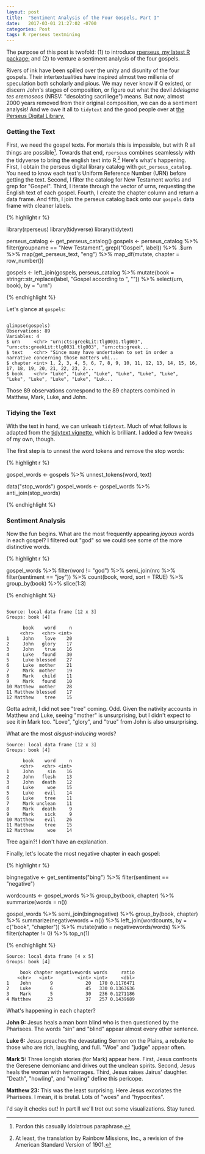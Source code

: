```yaml
---
layout: post
title:  "Sentiment Analysis of the Four Gospels, Part I"
date:   2017-03-01 21:27:02 -0700
categories: Post
tags: R rperseus textmining
---
```


The purpose of this post is twofold: (1) to introduce [rperseus, my latest R package;](https://github.com/daranzolin/rperseus) and (2) to venture a sentiment analysis of the 
four gospels. 

Rivers of ink have been spilled over the unity and disunity of the four gospels. Their intertextualities have inspired almost two millenia of 
speculation both scholarly and pious. We may never know if Q existed, or discern John's stages of composition, or figure 
out what the devil *bdelugma tes eremoseos* (NRSV: "desolating sacriliege") means. But now, almost 2000 years removed from their 
original composition, we can do a sentiment analysis! And we owe it all to `tidytext` and the 
good people over at [the Perseus Digital Library.](http://www.perseus.tufts.edu/hopper/)

<!--more-->

### Getting the Text

First, we need the gospel texts. For mortals this is impossible, but with R all things are possible[^1]. Towards that end, `rperseus` combines seamlessly with
the tidyverse to bring the english text into R.[^2] Here's what's happening. First, I obtain the perseus digital library catalog with `get_perseus_catalog`.
You need to know each text's Uniform Reference Number (URN) before getting the text. Second, I filter the catalog for New Testament works and grep
for "Gospel". Third, I iterate through the vector of urns, requesting the English text of each gospel. Fourth, I create the chapter column and return
a data frame. And fifth, I join the perseus catalog back onto our `gospels` data frame with cleaner labels.

{% highlight r %}

library(rperseus)
library(tidyverse)
library(tidytext)

perseus_catalog <- get_perseus_catalog()
gospels <- perseus_catalog %>% 
  filter(groupname == "New Testament",
         grepl("Gospel", label)) %>%
  .$urn %>%
  map(get_perseus_text, "eng") %>% 
  map_df(mutate, chapter = row_number())
  
gospels <- left_join(gospels, perseus_catalog %>% 
                       mutate(book = stringr::str_replace(label, "Gospel according to ", "")) %>% 
                       select(urn, book), by = "urn")

{% endhighlight %}

Let's glance at `gospels`:

```

glimpse(gospels)
Observations: 89
Variables: 4
$ urn     <chr> "urn:cts:greekLit:tlg0031.tlg003", "urn:cts:greekLit:tlg0031.tlg003", "urn:cts:greek...
$ text    <chr> "Since many have undertaken to set in order a narrative concerning those matters whi...
$ chapter <int> 1, 2, 3, 4, 5, 6, 7, 8, 9, 10, 11, 12, 13, 14, 15, 16, 17, 18, 19, 20, 21, 22, 23, 2...
$ book    <chr> "Luke", "Luke", "Luke", "Luke", "Luke", "Luke", "Luke", "Luke", "Luke", "Luke", "Luk...

```

Those 89 observations correspond to the 89 chapters combined in Matthew, Mark, Luke, and John.

### Tidying the Text

With the text in hand, we can unleash `tidytext`. Much of what follows is adapted from the [tidytext vignette,](https://cran.r-project.org/web/packages/tidytext/vignettes/tidytext.html) which is brilliant. I added
a few tweaks of my own, though. 

The first step is to unnest the word tokens and remove the stop words:

{% highlight r %}

gospel_words <- gospels %>% 
  unnest_tokens(word, text)

data("stop_words")
gospel_words <- gospel_words %>%
  anti_join(stop_words)

{% endhighlight %}

### Sentiment Analysis 

Now the fun begins. What are the most frequently appearing *joyous* words in each gospel? I filtered out "god" so we could see some
of the more distinctive words.

{% highlight r %}

gospel_words %>%
  filter(word != "god") %>% 
  semi_join(nrc %>% 
              filter(sentiment == "joy")) %>%
  count(book, word, sort = TRUE) %>% 
  group_by(book) %>% 
  slice(1:3)
  
{% endhighlight %}

```
  
Source: local data frame [12 x 3]
Groups: book [4]

      book    word     n
     <chr>   <chr> <int>
1     John    love    20
2     John   glory    17
3     John    true    16
4     Luke   found    30
5     Luke blessed    27
6     Luke  mother    21
7     Mark  mother    19
8     Mark   child    11
9     Mark   found    10
10 Matthew  mother    28
11 Matthew blessed    17
12 Matthew    tree    15

```

Gotta admit, I did not see "tree" coming. Odd. Given the nativity accounts in Matthew and Luke, seeing "mother" is unsurprising, but I didn't
expect to see it in Mark too. "Love", "glory", and "true" from John is also unsurprising.

What are the most *disgust-inducing* words?

```
Source: local data frame [12 x 3]
Groups: book [4]

      book    word     n
     <chr>   <chr> <int>
1     John     sin    16
2     John   flesh    13
3     John   death    12
4     Luke     woe    15
5     Luke    evil    14
6     Luke    tree    11
7     Mark unclean    11
8     Mark   death     9
9     Mark    sick     9
10 Matthew    evil    26
11 Matthew    tree    15
12 Matthew     woe    14

```
Tree again?! I don't have an explanation.

Finally, let's locate the most negative chapter in each gospel:

{% highlight r %}

bingnegative <- get_sentiments("bing") %>%
  filter(sentiment == "negative")

wordcounts <- gospel_words %>%
  group_by(book, chapter) %>%
  summarize(words = n())

gospel_words %>%
  semi_join(bingnegative) %>%
  group_by(book, chapter) %>%
  summarize(negativewords = n()) %>%
  left_join(wordcounts, by = c("book", "chapter")) %>%
  mutate(ratio = negativewords/words) %>%
  filter(chapter != 0) %>%
  top_n(1)
  
{% endhighlight %} 

```
Source: local data frame [4 x 5]
Groups: book [4]

     book chapter negativewords words     ratio
    <chr>   <int>         <int> <int>     <dbl>
1    John       9            20   170 0.1176471
2    Luke       6            45   330 0.1363636
3    Mark       5            30   236 0.1271186
4 Matthew      23            37   257 0.1439689

```

What's happening in each chapter? 

**John 9:** Jesus heals a man born blind who is then questioned by the Pharisees. The words "sin" and "blind" appear almost every other sentence.

**Luke 6:** Jesus preaches the devastating Sermon on the Plains, a rebuke to those who are rich, laughing, and full. "Woe" and "judge" appear often.

**Mark 5:** Three longish stories (for Mark) appear here. First, Jesus confronts the Geresene demonianc and drives out the unclean spirits. Second, Jesus heals the woman with hemorrages. Third, Jesus raises Jairus' daughter. "Death", "howling", and "wailing" define this pericope.

**Matthew 23:** This was the least surprising. Here Jesus excoriates the Pharisees. I mean, it is brutal. Lots of "woes" and "hypocrites".

I'd say it checks out! In part II we'll trot out some visualizations. Stay tuned.



[^1]: Pardon this casually idolatrous paraphrase.
[^2]: At least, the translation by Rainbow Missions, Inc., a revision of the American Standard Version of 1901.
